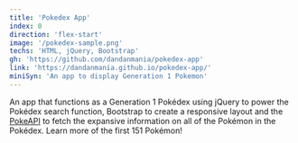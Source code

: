 ```yaml
---
title: 'Pokedex App'
index: 0
direction: 'flex-start'
image: '/pokedex-sample.png'
techs: 'HTML, jQuery, Bootstrap'
gh: 'https://github.com/dandanmania/pokedex-app'
link: 'https://dandanmania.github.io/pokedex-app/'
miniSyn: 'An app to display Generation 1 Pokemon'
---
```


An app that functions as a Generation 1 Pokédex using jQuery to power the Pokédex search function, Bootstrap to create a responsive layout and the [PokeAPI](https://pokeapi.co/) to fetch the expansive information on all of the Pokémon in the Pokédex. Learn more of the first 151 Pokémon!

